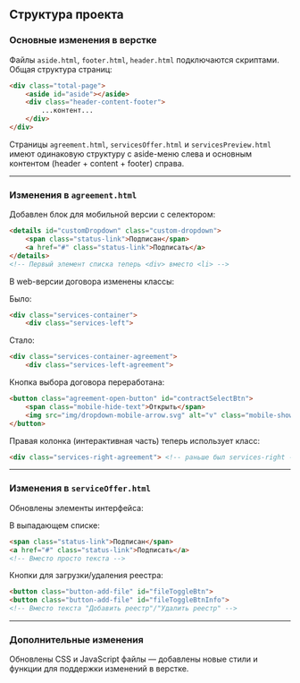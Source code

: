 ## Структура проекта

### Основные изменения в верстке

Файлы `aside.html`, `footer.html`, `header.html` подключаются скриптами.  
Общая структура страниц:
```html
<div class="total-page">
    <aside id="aside"></aside>
    <div class="header-content-footer">
        ...контент...
    </div>
</div>
```

Страницы `agreement.html`, `servicesOffer.html` и `servicesPreview.html` имеют одинаковую структуру с aside-меню слева и основным контентом (header + content + footer) справа.

---

### Изменения в `agreement.html`

Добавлен блок для мобильной версии с селектором:
```html
<details id="customDropdown" class="custom-dropdown">
    <span class="status-link">Подписан</span>
    <a href="#" class="status-link">Подписать</a>
</details>
<!-- Первый элемент списка теперь <div> вместо <li> -->
```

В web-версии договора изменены классы:

Было:
```html
<div class="services-container">
    <div class="services-left">
```

Стало:
```html
<div class="services-container-agreement">
    <div class="services-left-agreement">
```

Кнопка выбора договора переработана:
```html
<button class="agreement-open-button" id="contractSelectBtn">
    <span class="mobile-hide-text">Открыть</span>
    <img src="img/dropdown-mobile-arrow.svg" alt="v" class="mobile-show-arrow">
</button>
```

Правая колонка (интерактивная часть) теперь использует класс:
```html
<div class="services-right-agreement"> <!-- раньше был services-right -->
```

---

### Изменения в `serviceOffer.html`

Обновлены элементы интерфейса:

В выпадающем списке:
```html
<span class="status-link">Подписан</span>
<a href="#" class="status-link">Подписать</a>
<!-- Вместо просто текста -->
```

Кнопки для загрузки/удаления реестра:
```html
<button class="button-add-file" id="fileToggleBtn">
<button class="button-add-file" id="fileToggleBtnInfo">
<!-- Вместо текста "Добавить реестр"/"Удалить реестр" -->
```

---

### Дополнительные изменения

Обновлены CSS и JavaScript файлы — добавлены новые стили и функции для поддержки изменений в верстке.